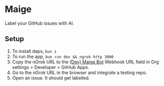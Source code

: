 # Maige

Label your GitHub issues with AI.

## Setup

1. To install deps, `bun i`
2. To run the app, `bun run dev && ngrok http 3000`
3. Copy the nGrok URL to the [(Dev) Maige Bot](https://github.com/organizations/neat-run/settings/apps/dev-maige-bot) Webhook URL field in Org settings > Developer > GitHub Apps.
4. Go to the nGrok URL in the browser and integrate a testing repo.
5. Open an issue. It should get labelled.

